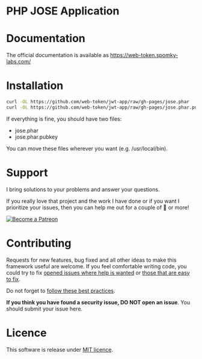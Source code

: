 PHP JOSE Application
==================

# Documentation

The official documentation is available as https://web-token.spomky-labs.com/

# Installation

```sh
curl -OL https://github.com/web-token/jwt-app/raw/gh-pages/jose.phar
curl -OL https://github.com/web-token/jwt-app/raw/gh-pages/jose.phar.pubkey
```

If everything is fine, you should have two files:

* jose.phar
* jose.phar.pubkey

You can move these files wherever you want (e.g. /usr/local/bin).

# Support

I bring solutions to your problems and answer your questions.

If you really love that project and the work I have done or if you want I prioritize your issues, then you can help me out for a couple of :beers: or more!

[![Become a Patreon](https://c5.patreon.com/external/logo/become_a_patron_button.png)](https://www.patreon.com/FlorentMorselli)

# Contributing

Requests for new features, bug fixed and all other ideas to make this framework useful are welcome.
If you feel comfortable writing code, you could try to fix [opened issues where help is wanted](https://github.com/Spomky-Labs/jose/labels/help+wanted) or [those that are easy to fix](https://github.com/Spomky-Labs/jose/labels/easy-pick).

Do not forget to [follow these best practices](.github/CONTRIBUTING.md).

**If you think you have found a security issue, DO NOT open an issue**. You should submit your issue here. 

# Licence

This software is release under [MIT licence](LICENSE).
